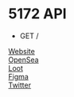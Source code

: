 # 5172 API

<!-- ![1373](https://user-images.githubusercontent.com/110813/131846435-09558cf7-0d75-4cb9-87f0-c98ee058581c.png) -->

- GET /

[Website](https://fiveoneseventwo.com)  
[OpenSea](https://opensea.io/assets/0xff9c1b15b16263c61d017ee9f65c50e4ae0113d7/5172)  
[Loot](https://lootproject.com)  
[Figma](https://www.figma.com/file/jFGVFc1CIDJR9WG5Rf9ZPz/5172-Community?node-id=2%3A27)  
[Twitter](https://twitter.com/bag5172)
